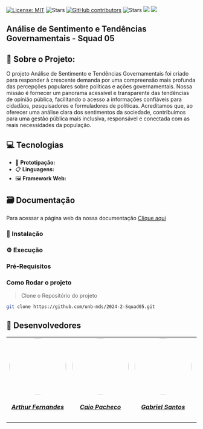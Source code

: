 [![License: MIT](https://img.shields.io/badge/License-MIT-yellow.svg)](./LICENSE)
![Stars](https://img.shields.io/github/stars/unb-mds/2024-2-Squad05)
[![GitHub contributors](https://img.shields.io/github/contributors/unb-mds/2024-2-Squad05)](https://img.shields.io/github/contributors/unb-mds/2024-2-Squad05)
![Stars](https://img.shields.io/github/issues/unb-mds/2024-2-Squad05.svg)
![]((https://img.shields.io/github/issues/unb-mds/2024-2-Squad05))
![](https://img.shields.io/github/issues-closed/unb-mds/2024-2-Squad05.svg)
## Análise de Sentimento e Tendências Governamentais - Squad 05

## 🔎 Sobre o Projeto: 
O projeto Análise de Sentimento e Tendências Governamentais foi criado para responder à crescente demanda por uma compreensão mais profunda das percepções populares sobre políticas e ações governamentais. Nossa missão é fornecer um panorama acessível e transparente das tendências de opinião pública, facilitando o acesso a informações confiáveis para cidadãos, pesquisadores e formuladores de políticas. Acreditamos que, ao oferecer uma análise clara dos sentimentos da sociedade, contribuímos para uma gestão pública mais inclusiva, responsável e conectada com as reais necessidades da população.
## 💻 Tecnologias 
- 🎨 **Prototipação:**  
- 📋 **Linguagens:** 
- 🖼️ **Framework Web:**
## 🗃️ Documentação
Para acessar a página web da nossa documentação [Clique aqui]()
### 📲 Instalação
### ⚙️ Execução
### Pré-Requisitos
### Como Rodar o projeto
> Clone o Repositório do projeto
```bash
git clone https://github.com/unb-mds/2024-2-Squad05.git
```
## 👥 Desenvolvedores
<center>
<table style="margin-left: auto; margin-right: auto;">
    <tr>
        <td align="center">
            <a href="https://github.com/arthurfernandesj">
                <img style="border-radius: 50%;" src="https://avatars.githubusercontent.com/u/90862900?v=4" width="150px;"/>
                <h5 class="text-center">Arthur Fernandes</h5>
            </a>
        </td>
        <td align="center">
            <a href="https://github.com/CaioPacheco">
                <img style="border-radius: 50%;" src="https://avatars.githubusercontent.com/u/90219652?v=4" width="150px;"/>
                <h5 class="text-center">Caio Pacheco</h5>
            </a>
        </td>
        <td align="center">
            <a href="https://github.com/GabrielSPinto">
                <img style="border-radius: 50%;" src="https://avatars.githubusercontent.com/u/144184007?v=4" width="150px;"/>
                <h5 class="text-center">Gabriel Santos</h5>
            </a>
        </td>
        </td>
        <td align="center">
            <a href="https://github.com/felixlaryssa">
                <img style="border-radius: 50%;" src="https://avatars.githubusercontent.com/u/143897458?v=4" width="150px;"/>
                <h5 class="text-center">Laryssa Felix</h5>
            </a>
        </td>
        <td align="center">
            <a href="https://github.com/luizh-gsoares">
                <img style="border-radius: 50%;" src="https://avatars.githubusercontent.com/u/99836497?v=4" width="150px;"/>
                <h5 class="text-center">Luiz Henrique</h5>
            </a>
        </td>
          <td align="center">
            <a href="https://github.com/LeticiaMonteiroo">
                <img style="border-radius: 50%;" src="https://avatars.githubusercontent.com/u/152661076?v=4" width="150px;"/>
                <h5 class="text-center">Letícia Monteiro</h5>
            </a>
        </td>
</table>
</center>
